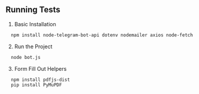 ## Running Tests

1. Basic Installation

```bash
  npm install node-telegram-bot-api dotenv nodemailer axios node-fetch mammoth pdf-lib puppeteer

```

2. Run the Project

```bash
  node bot.js
```

3. Form Fill Out Helpers

```bash
  npm install pdfjs-dist
  pip install PyMuPDF
```
